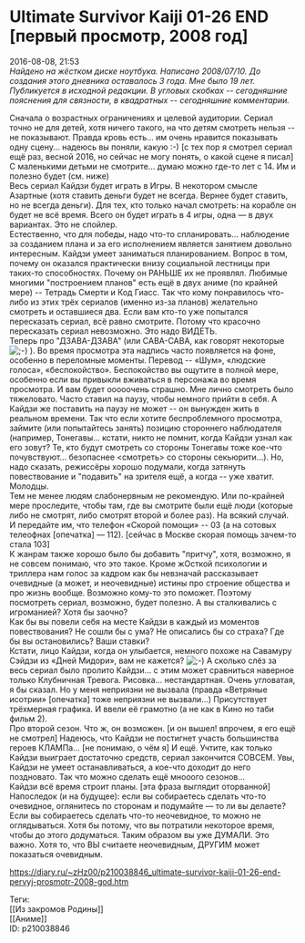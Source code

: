 Ultimate Survivor Kaiji 01-26 END [первый просмотр, 2008 год]
==============================================================

   
 2016-08-08, 21:53   
   *Найдено на жёстком диске ноутбука. Написано 2008/07/10. До создания этого дневника оставалось 3 года. Мне было 19 лет. Публикуется в исходной редакции. В угловых скобках -- сегодняшние пояснения для связности, в квадратных -- сегодняшние комментарии.*    
   
 Сначала о возрастных ограничениях и целевой аудитории. Сериал точно не для детей, хотя ничего такого, на что детям смотреть нельзя -- не показывают. Правда кровь есть... им очень нравится показывать одну сцену... надеюсь вы поняли, какую :-) [с тех пор я смотрел сериал ещё раз, весной 2016, но сейчас не могу понять, о какой сцене я писал] С маленькими детьми не смотрите... думаю можно где-то лет с 14. Им и полезно будет (см. ниже)   
 Весь сериал Кайдзи будет играть в Игры. В некотором смысле Азартные (хотя ставить деньги будет не всегда. Вернее будет ставить, но не всегда деньги). Для тех, кто только начал смотреть: на корабле он будет не всё время. Всего он будет играть в 4 игры, одна — в двух вариантах. Это не спойлер.   
 Естественно, что для победы, надо что-то спланировать... наблюдение за созданием плана и за его исполнением является занятием довольно интересным. Кайдзи умеет заниматься планированием. Вопрос в том, почему он оказался практически внизу социальной лестницы при таких-то способностях. Почему он РАНЬШЕ их не проявлял. Любимые многими "построением планов" есть ещё в двух аниме (по крайней мере) -- Тетрадь Смерти и Код Гиасс. Так что кому понравилось что-либо из этих трёх сериалов (именно из-за планов) желательно смотреть и оставшиеся два. Если вам кто-то уже попытался пересказать сериал, всё равно смотрите. Потому что красочно пересказать сериал невозможно. Это надо ВИДЕТЬ.   
 Теперь про "ДЗАВА-ДЗАВА" (или САВА-САВА, как говорят некоторые ![;-)](http://static.diary.ru/picture/1137.gif) ). Во время просмотра эта надпись часто появляется на фоне, особенно в переломные моменты. Перевод -- «Шум», «людские голоса», «беспокойство». Беспокойство вы ощутите в полной мере, особенно если вы привыкли вживаться в персонажа во время просмотра. И вам будет ооооочень страшно. Мне лично смотреть было тяжеловато. Часто ставил на паузу, чтобы немного прийти в себя. А Кайдзи же поставить на паузу не может -- он вынужден жить в реальном времени. Так что если хотите беспроблемного просмотра, займите (или попытайтесь занять) позицию стороннего наблюдателя (например, Тонегавы... кстати, никто не помнит, когда Кайдзи узнал как его зовут? Те, кто будут смотреть со стороны Тонегавы тоже кое-что почувствуют... безопаснее <смотреть> со стороны секьюрити...). Но, надо сказать, режиссёры хорошо подумали, когда затянуть повествование и "подавить" на зрителя ещё, а когда -- уже хватит. Молодцы.   
 Тем не менее людям слабонервным не рекомендую. Или по-крайней мере проследите, чтобы там, где вы смотрите были ещё люди (которые либо не смотрят, либо смотрят второй и более раз). На всякий случай. И передайте им, что телефон «Скорой помощи» -- 03 (а на сотовых телеофнах [опечатка] — 112). [сейчас в Москве скорая помощь зачем-то стала 103]   
 К жанрам также хорошо было бы добавить "притчу", хотя, возможно, я не совсем понимаю, что это такое. Кроме жОсткой психологии и триллера нам голос за кадром как бы невзначай рассказывает очевидные (а может, и неочевидные) истины про строение общества и про жизнь вообще. Возможно кому-то это поможет. Поэтому посмотреть сериал, возможно, будет полезно. А вы сталкивались с игроманией? Хотя бы заочно?   
 Как бы вы повели себя на месте Кайдзи в каждый из моментов повествования? Не сошли бы с ума? Не описались бы со страха? Где бы вы остановились? Ваши ставки?   
 Кстати, лицо Кайдзи, когда он улыбается, немного похоже на Савамуру Сэйдзи из «Дней Мидори», вам не кажется? ![;-)](http://static.diary.ru/picture/1137.gif) А сколько слёз за весь сериал было пролито Кайдзи... с этим может сравниться наверное только Клубничная Тревога. Рисовка... нестандартная. Очень угловатая, я бы сказал. Но у меня неприязни не вызвала (правда «Ветряные исотрии» [опечатка] тоже неприязни не вызвали...) Присутствует трёхмерная графика. И ввели её грамотно (а не как в Кино но таби фильм 2).   
 Про второй сезон. Что ж, он возможен. [и он вышел! впрочем, я его ещё не смотрел] Надеюсь, что Кайдзи не постигнет участь большинства героев КЛАМПа... [не понимаю, о чём я] И ещё. Учтите, как только Кайдзи выиграет достаточно средств, сериал закончится СОВСЕМ. Увы, Кайдзи не умеет останавливаться, а кое-что доходит до него поздновато. Так что можно сделать ещё мнооого сезонов...   
 Кайдзи всё время строит планы. [эта фраза выглядит оторванной]   
 Напоследок (и на будущее): если вы собираетесь сделать что-то очевидное, оглянитесь по сторонам и подумайте — то ли вы делаете? Если вы собираетесь сделать что-то неочевидное, то можно не оглядываться. Хотя бы потому, что вы потратили некоторое время, чтобы до этого додуматься. Таким образом вы уже ДУМАЛИ. Это важно. Хотя то, что ВЫ считаете неочевидным, ДРУГИМ может показаться очевидным.   
    
 <https://diary.ru/~zHz00/p210038846_ultimate-survivor-kaiji-01-26-end-pervyj-prosmotr-2008-god.htm>   
   
 Теги:   
 [[Из закромов Родины]]   
 [[Аниме]]   
 ID: p210038846